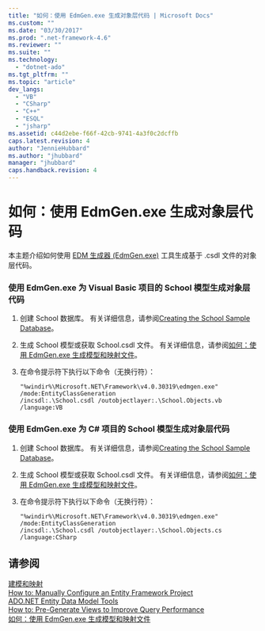 ```yaml
---
title: "如何：使用 EdmGen.exe 生成对象层代码 | Microsoft Docs"
ms.custom: ""
ms.date: "03/30/2017"
ms.prod: ".net-framework-4.6"
ms.reviewer: ""
ms.suite: ""
ms.technology: 
  - "dotnet-ado"
ms.tgt_pltfrm: ""
ms.topic: "article"
dev_langs: 
  - "VB"
  - "CSharp"
  - "C++"
  - "ESQL"
  - "jsharp"
ms.assetid: c44d2ebe-f66f-42cb-9741-4a3f0c2dcffb
caps.latest.revision: 4
author: "JennieHubbard"
ms.author: "jhubbard"
manager: "jhubbard"
caps.handback.revision: 4
---
```

# 如何：使用 EdmGen.exe 生成对象层代码
本主题介绍如何使用 [EDM 生成器 \(EdmGen.exe\)](../../../../../docs/framework/data/adonet/ef/edm-generator-edmgen-exe.md) 工具生成基于 .csdl 文件的对象层代码。  
  
### 使用 EdmGen.exe 为 Visual Basic 项目的 School 模型生成对象层代码  
  
1.  创建 School 数据库。  有关详细信息，请参阅[Creating the School Sample Database](http://msdn.microsoft.com/zh-cn/c1bec483-a0ea-4660-aa0b-7b0a8b68fed0)。  
  
2.  生成 School 模型或获取 School.csdl 文件。  有关详细信息，请参阅[如何：使用 EdmGen.exe 生成模型和映射文件](../../../../../docs/framework/data/adonet/ef/how-to-use-edmgen-exe-to-generate-the-model-and-mapping-files.md)。  
  
3.  在命令提示符下执行以下命令（无换行符）：  
  
    ```  
    "%windir%\Microsoft.NET\Framework\v4.0.30319\edmgen.exe" /mode:EntityClassGeneration   
    /incsdl:.\School.csdl /outobjectlayer:.\School.Objects.vb /language:VB  
    ```  
  
### 使用 EdmGen.exe 为 C\# 项目的 School 模型生成对象层代码  
  
1.  创建 School 数据库。  有关详细信息，请参阅[Creating the School Sample Database](http://msdn.microsoft.com/zh-cn/c1bec483-a0ea-4660-aa0b-7b0a8b68fed0)。  
  
2.  生成 School 模型或获取 School.csdl 文件。  有关详细信息，请参阅[如何：使用 EdmGen.exe 生成模型和映射文件](../../../../../docs/framework/data/adonet/ef/how-to-use-edmgen-exe-to-generate-the-model-and-mapping-files.md)。  
  
3.  在命令提示符下执行以下命令（无换行符）：  
  
    ```  
    "%windir%\Microsoft.NET\Framework\v4.0.30319\edmgen.exe" /mode:EntityClassGeneration   
    /incsdl:.\School.csdl /outobjectlayer:.\School.Objects.cs /language:CSharp  
    ```  
  
## 请参阅  
 [建模和映射](../../../../../docs/framework/data/adonet/ef/modeling-and-mapping.md)   
 [How to: Manually Configure an Entity Framework Project](http://msdn.microsoft.com/zh-cn/73f6ae1d-b3b2-4577-aebd-ad5a75954e9e)   
 [ADO.NET Entity Data Model  Tools](http://msdn.microsoft.com/zh-cn/91076853-0881-421b-837a-f582f36be527)   
 [How to: Pre\-Generate Views to Improve Query Performance](http://msdn.microsoft.com/zh-cn/b18a9d16-e10b-4043-ba91-b632f85a2579)   
 [如何：使用 EdmGen.exe 生成模型和映射文件](../../../../../docs/framework/data/adonet/ef/how-to-use-edmgen-exe-to-generate-the-model-and-mapping-files.md)